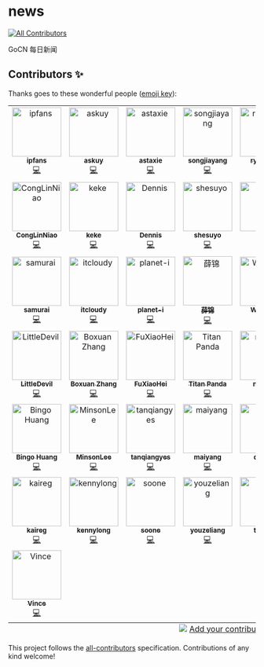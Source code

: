 # news
<!-- ALL-CONTRIBUTORS-BADGE:START - Do not remove or modify this section -->
[![All Contributors](https://img.shields.io/badge/all_contributors-43-orange.svg?style=flat-square)](#contributors-)
<!-- ALL-CONTRIBUTORS-BADGE:END -->
GoCN 每日新闻

## Contributors ✨

Thanks goes to these wonderful people ([emoji key](https://allcontributors.org/docs/en/emoji-key)):

<!-- ALL-CONTRIBUTORS-LIST:START - Do not remove or modify this section -->
<!-- prettier-ignore-start -->
<!-- markdownlint-disable -->
<table>
  <tbody>
    <tr>
      <td align="center"><a href="https://www.4async.com"><img src="https://avatars.githubusercontent.com/u/363344?v=4?s=100" width="100px;" alt="ipfans"/><br /><sub><b>ipfans</b></sub></a><br /><a href="https://github.com/gocn/news/commits?author=ipfans" title="Code">💻</a></td>
      <td align="center"><a href="https://github.com/askuy"><img src="https://avatars.githubusercontent.com/u/14119383?v=4?s=100" width="100px;" alt="askuy"/><br /><sub><b>askuy</b></sub></a><br /><a href="https://github.com/gocn/news/commits?author=askuy" title="Code">💻</a></td>
      <td align="center"><a href="http://beego.vip"><img src="https://avatars.githubusercontent.com/u/233907?v=4?s=100" width="100px;" alt="astaxie"/><br /><sub><b>astaxie</b></sub></a><br /><a href="https://github.com/gocn/news/commits?author=astaxie" title="Code">💻</a></td>
      <td align="center"><a href="http://songjiayang.com"><img src="https://avatars.githubusercontent.com/u/1459834?v=4?s=100" width="100px;" alt="songjiayang"/><br /><sub><b>songjiayang</b></sub></a><br /><a href="https://github.com/gocn/news/commits?author=songjiayang" title="Code">💻</a></td>
      <td align="center"><a href="https://github.com/ryannvm"><img src="https://avatars.githubusercontent.com/u/525426?v=4?s=100" width="100px;" alt="ryannvm"/><br /><sub><b>ryannvm</b></sub></a><br /><a href="https://github.com/gocn/news/commits?author=ryannvm" title="Code">💻</a></td>
      <td align="center"><a href="https://github.com/qtsunami"><img src="https://avatars.githubusercontent.com/u/2416646?v=4?s=100" width="100px;" alt="Simple.xull"/><br /><sub><b>Simple.xull</b></sub></a><br /><a href="https://github.com/gocn/news/commits?author=qtsunami" title="Code">💻</a></td>
      <td align="center"><a href="https://github.com/goxuetang"><img src="https://avatars.githubusercontent.com/u/5275506?v=4?s=100" width="100px;" alt="渔夫子"/><br /><sub><b>渔夫子</b></sub></a><br /><a href="https://github.com/gocn/news/commits?author=goxuetang" title="Code">💻</a></td>
    </tr>
    <tr>
      <td align="center"><a href="https://github.com/CongLinNiao"><img src="https://avatars.githubusercontent.com/u/117881671?v=4?s=100" width="100px;" alt="CongLinNiao"/><br /><sub><b>CongLinNiao</b></sub></a><br /><a href="https://github.com/gocn/news/commits?author=CongLinNiao" title="Code">💻</a></td>
      <td align="center"><a href="https://github.com/KeKe-Li"><img src="https://avatars.githubusercontent.com/u/13062571?v=4?s=100" width="100px;" alt="keke"/><br /><sub><b>keke</b></sub></a><br /><a href="https://github.com/gocn/news/commits?author=KeKe-Li" title="Code">💻</a></td>
      <td align="center"><a href="https://github.com/DennisMao"><img src="https://avatars.githubusercontent.com/u/15226239?v=4?s=100" width="100px;" alt="Dennis"/><br /><sub><b>Dennis</b></sub></a><br /><a href="https://github.com/gocn/news/commits?author=DennisMao" title="Code">💻</a></td>
      <td align="center"><a href="https://github.com/shesuyo"><img src="https://avatars.githubusercontent.com/u/10195494?v=4?s=100" width="100px;" alt="shesuyo"/><br /><sub><b>shesuyo</b></sub></a><br /><a href="https://github.com/gocn/news/commits?author=shesuyo" title="Code">💻</a></td>
      <td align="center"><a href="https://github.com/lwhile"><img src="https://avatars.githubusercontent.com/u/13641863?v=4?s=100" width="100px;" alt="lwh"/><br /><sub><b>lwh</b></sub></a><br /><a href="https://github.com/gocn/news/commits?author=lwhile" title="Code">💻</a></td>
      <td align="center"><a href="https://github.com/songjiayang"><img src="https://avatars.githubusercontent.com/u/1459834?v=4?s=100" width="100px;" alt="songjiayang"/><br /><sub><b>songjiayang</b></sub></a><br /><a href="https://github.com/gocn/news/commits?author=songjiayang" title="Code">💻</a></td>
      <td align="center"><a href="https://github.com/mahuaibo"><img src="https://avatars.githubusercontent.com/u/8769431?v=4?s=100" width="100px;" alt="马怀博"/><br /><sub><b>马怀博</b></sub></a><br /><a href="https://github.com/gocn/news/commits?author=mahuaibo" title="Code">💻</a></td>
    </tr>
    <tr>
      <td align="center"><a href="https://github.com/lauly"><img src="https://avatars.githubusercontent.com/u/1836974?v=4?s=100" width="100px;" alt="samurai"/><br /><sub><b>samurai</b></sub></a><br /><a href="https://github.com/gocn/news/commits?author=lauly" title="Code">💻</a></td>
      <td align="center"><a href="https://github.com/itcloudy"><img src="https://avatars.githubusercontent.com/u/8023639?v=4?s=100" width="100px;" alt="itcloudy"/><br /><sub><b>itcloudy</b></sub></a><br /><a href="https://github.com/gocn/news/commits?author=itcloudy" title="Code">💻</a></td>
      <td align="center"><a href="https://github.com/planet-i"><img src="https://avatars.githubusercontent.com/u/32856526?v=4?s=100" width="100px;" alt="planet-i"/><br /><sub><b>planet-i</b></sub></a><br /><a href="https://github.com/gocn/news/commits?author=planet-i" title="Code">💻</a></td>
      <td align="center"><a href="https://github.com/csxuejin"><img src="https://avatars.githubusercontent.com/u/5914707?v=4?s=100" width="100px;" alt="薛锦"/><br /><sub><b>薛锦</b></sub></a><br /><a href="https://github.com/gocn/news/commits?author=csxuejin" title="Code">💻</a></td>
      <td align="center"><a href="https://github.com/WormOn"><img src="https://avatars.githubusercontent.com/u/8840271?v=4?s=100" width="100px;" alt="WormOn"/><br /><sub><b>WormOn</b></sub></a><br /><a href="https://github.com/gocn/news/commits?author=WormOn" title="Code">💻</a></td>
      <td align="center"><a href="https://github.com/imyuliz"><img src="https://avatars.githubusercontent.com/u/23659662?v=4?s=100" width="100px;" alt="Li Yu"/><br /><sub><b>Li Yu</b></sub></a><br /><a href="https://github.com/gocn/news/commits?author=imyuliz" title="Code">💻</a></td>
      <td align="center"><a href="https://github.com/lubit"><img src="https://avatars.githubusercontent.com/u/34973441?v=4?s=100" width="100px;" alt="lubit"/><br /><sub><b>lubit</b></sub></a><br /><a href="https://github.com/gocn/news/commits?author=lubit" title="Code">💻</a></td>
    </tr>
    <tr>
      <td align="center"><a href="https://github.com/cuteLittleDevil"><img src="https://avatars.githubusercontent.com/u/38343763?v=4?s=100" width="100px;" alt="LittleDevil"/><br /><sub><b>LittleDevil</b></sub></a><br /><a href="https://github.com/gocn/news/commits?author=cuteLittleDevil" title="Code">💻</a></td>
      <td align="center"><a href="https://github.com/boxuanzhang"><img src="https://avatars.githubusercontent.com/u/9098789?v=4?s=100" width="100px;" alt="Boxuan Zhang"/><br /><sub><b>Boxuan Zhang</b></sub></a><br /><a href="https://github.com/gocn/news/commits?author=boxuanzhang" title="Code">💻</a></td>
      <td align="center"><a href="https://github.com/fuxiaohei"><img src="https://avatars.githubusercontent.com/u/2142787?v=4?s=100" width="100px;" alt="FuXiaoHei"/><br /><sub><b>FuXiaoHei</b></sub></a><br /><a href="https://github.com/gocn/news/commits?author=fuxiaohei" title="Code">💻</a></td>
      <td align="center"><a href="https://github.com/kstwoak"><img src="https://avatars.githubusercontent.com/u/24666524?v=4?s=100" width="100px;" alt="Titan Panda"/><br /><sub><b>Titan Panda</b></sub></a><br /><a href="https://github.com/gocn/news/commits?author=kstwoak" title="Code">💻</a></td>
      <td align="center"><a href="https://github.com/nxf129"><img src="https://avatars.githubusercontent.com/u/2219577?v=4?s=100" width="100px;" alt="nxf129"/><br /><sub><b>nxf129</b></sub></a><br /><a href="https://github.com/gocn/news/commits?author=nxf129" title="Code">💻</a></td>
      <td align="center"><a href="https://github.com/kebo"><img src="https://avatars.githubusercontent.com/u/25259671?v=4?s=100" width="100px;" alt="kebo"/><br /><sub><b>kebo</b></sub></a><br /><a href="https://github.com/gocn/news/commits?author=kebo" title="Code">💻</a></td>
      <td align="center"><a href="https://github.com/TitanPandaZhang"><img src="https://avatars.githubusercontent.com/u/100573433?v=4?s=100" width="100px;" alt="TitanPandaZhang"/><br /><sub><b>TitanPandaZhang</b></sub></a><br /><a href="https://github.com/gocn/news/commits?author=TitanPandaZhang" title="Code">💻</a></td>
    </tr>
    <tr>
      <td align="center"><a href="https://github.com/bingohuang"><img src="https://avatars.githubusercontent.com/u/3715340?v=4?s=100" width="100px;" alt="Bingo Huang"/><br /><sub><b>Bingo Huang</b></sub></a><br /><a href="https://github.com/gocn/news/commits?author=bingohuang" title="Code">💻</a></td>
      <td align="center"><a href="https://github.com/MinsonLee"><img src="https://avatars.githubusercontent.com/u/22138919?v=4?s=100" width="100px;" alt="MinsonLee"/><br /><sub><b>MinsonLee</b></sub></a><br /><a href="https://github.com/gocn/news/commits?author=MinsonLee" title="Code">💻</a></td>
      <td align="center"><a href="https://github.com/tanqiangyes"><img src="https://avatars.githubusercontent.com/u/25723492?v=4?s=100" width="100px;" alt="tanqiangyes"/><br /><sub><b>tanqiangyes</b></sub></a><br /><a href="https://github.com/gocn/news/commits?author=tanqiangyes" title="Code">💻</a></td>
      <td align="center"><a href="https://github.com/yangwenmai"><img src="https://avatars.githubusercontent.com/u/1710912?v=4?s=100" width="100px;" alt="maiyang"/><br /><sub><b>maiyang</b></sub></a><br /><a href="https://github.com/gocn/news/commits?author=yangwenmai" title="Code">💻</a></td>
      <td align="center"><a href="https://github.com/qinhao"><img src="https://avatars.githubusercontent.com/u/5054087?v=4?s=100" width="100px;" alt="qinhao"/><br /><sub><b>qinhao</b></sub></a><br /><a href="https://github.com/gocn/news/commits?author=qinhao" title="Code">💻</a></td>
      <td align="center"><a href="http://sijing233.github.io"><img src="https://avatars.githubusercontent.com/u/48935581?v=4?s=100" width="100px;" alt="sijing233"/><br /><sub><b>sijing233</b></sub></a><br /><a href="https://github.com/gocn/news/commits?author=sijing233" title="Code">💻</a></td>
      <td align="center"><a href="https://github.com/ataraxia25"><img src="https://avatars.githubusercontent.com/u/56867700?v=4?s=100" width="100px;" alt="ataraxia25"/><br /><sub><b>ataraxia25</b></sub></a><br /><a href="https://github.com/gocn/news/commits?author=ataraxia25" title="Code">💻</a></td>
    </tr>
    <tr>
      <td align="center"><a href="https://github.com/kaireg"><img src="https://avatars.githubusercontent.com/u/24662095?v=4?s=100" width="100px;" alt="kaireg"/><br /><sub><b>kaireg</b></sub></a><br /><a href="https://github.com/gocn/news/commits?author=kaireg" title="Code">💻</a></td>
      <td align="center"><a href="https://kennylong.io"><img src="https://avatars.githubusercontent.com/u/1432582?v=4?s=100" width="100px;" alt="kennylong"/><br /><sub><b>kennylong</b></sub></a><br /><a href="https://github.com/gocn/news/commits?author=longkai" title="Code">💻</a></td>
      <td align="center"><a href="http://soone.me"><img src="https://avatars.githubusercontent.com/u/52793?v=4?s=100" width="100px;" alt="soone"/><br /><sub><b>soone</b></sub></a><br /><a href="https://github.com/gocn/news/commits?author=soone" title="Code">💻</a></td>
      <td align="center"><a href="https://www.liangyouze.com"><img src="https://avatars.githubusercontent.com/u/26573169?v=4?s=100" width="100px;" alt="youzeliang"/><br /><sub><b>youzeliang</b></sub></a><br /><a href="https://github.com/gocn/news/commits?author=youzeliang" title="Code">💻</a></td>
      <td align="center"><a href="https://github.com/talbole"><img src="https://avatars.githubusercontent.com/u/66149959?v=4?s=100" width="100px;" alt="talbole"/><br /><sub><b>talbole</b></sub></a><br /><a href="https://github.com/gocn/news/commits?author=talbole" title="Code">💻</a></td>
      <td align="center"><a href="https://github.com/zsr228"><img src="https://avatars.githubusercontent.com/u/22949549?v=4?s=100" width="100px;" alt="zsr2017228@gmail.com"/><br /><sub><b>zsr2017228@gmail.com</b></sub></a><br /><a href="https://github.com/gocn/news/commits?author=zsr228" title="Code">💻</a></td>
      <td align="center"><a href="https://github.com/Lumu-zoie"><img src="https://avatars.githubusercontent.com/u/16852437?v=4?s=100" width="100px;" alt="Lumu"/><br /><sub><b>Lumu</b></sub></a><br /><a href="https://github.com/gocn/news/commits?author=Lumu-zoie" title="Code">💻</a></td>
    </tr>
    <tr>
      <td align="center"><a href="https://github.com/minicoder1024"><img src="https://avatars.githubusercontent.com/u/12459182?v=4?s=100" width="100px;" alt="Vince"/><br /><sub><b>Vince</b></sub></a><br /><a href="https://github.com/gocn/news/commits?author=minicoder1024" title="Code">💻</a></td>
    </tr>
  </tbody>
  <tfoot>
    <tr>
      <td align="center" size="13px" colspan="7">
        <img src="https://raw.githubusercontent.com/all-contributors/all-contributors-cli/1b8533af435da9854653492b1327a23a4dbd0a10/assets/logo-small.svg">
          <a href="https://all-contributors.js.org/docs/en/bot/usage">Add your contributions</a>
        </img>
      </td>
    </tr>
  </tfoot>
</table>

<!-- markdownlint-restore -->
<!-- prettier-ignore-end -->

<!-- ALL-CONTRIBUTORS-LIST:END -->

This project follows the [all-contributors](https://github.com/all-contributors/all-contributors) specification. Contributions of any kind welcome!